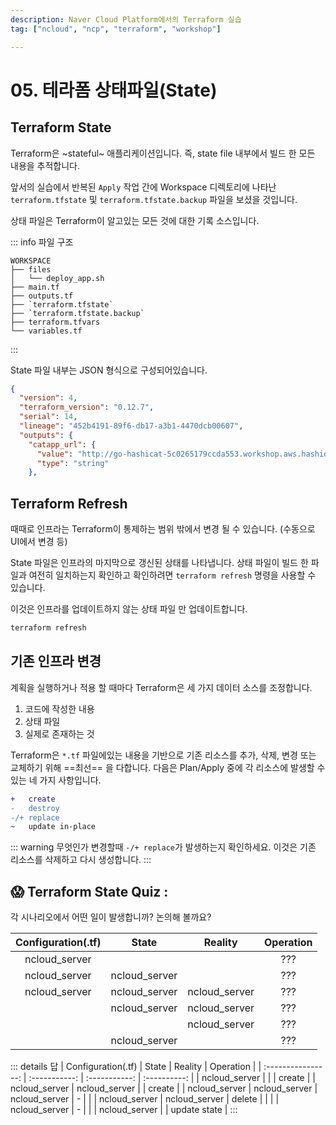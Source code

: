 ```yaml
---
description: Naver Cloud Platform에서의 Terraform 실습
tag: ["ncloud", "ncp", "terraform", "workshop"]

---
```


# 05. 테라폼 상태파일(State)

## Terraform State

Terraform은 ~stateful~ 애플리케이션입니다. 즉, state file 내부에서 빌드 한 모든 내용을 추적합니다.

앞서의 실습에서 반복된 `Apply` 작업 간에 Workspace 디렉토리에 나타난 `terraform.tfstate` 및 `terraform.tfstate.backup` 파일을 보셨을 것입니다.

상태 파일은 Terraform이 알고있는 모든 것에 대한 기록 소스입니다.

::: info 파일 구조
```bash:no-line-numbers
WORKSPACE
├── files
│   └── deploy_app.sh
├── main.tf
├── outputs.tf
├── `terraform.tfstate`
├── `terraform.tfstate.backup`
├── terraform.tfvars
└── variables.tf
```
:::

State 파일 내부는 JSON 형식으로 구성되어있습니다.

```json
{
  "version": 4,
  "terraform_version": "0.12.7",
  "serial": 14,
  "lineage": "452b4191-89f6-db17-a3b1-4470dcb00607",
  "outputs": {
    "catapp_url": {
      "value": "http://go-hashicat-5c0265179ccda553.workshop.aws.hashidemos.io",
      "type": "string"
    },
```

## Terraform Refresh

때때로 인프라는 Terraform이 통제하는 범위 밖에서 변경 될 수 있습니다. (수동으로 UI에서 변경 등)

State 파일은 인프라의 마지막으로 갱신된 상태를 나타냅니다. 상태 파일이 빌드 한 파일과 여전히 일치하는지 확인하고 확인하려면 `terraform refresh` 명령을 사용할 수 있습니다.

이것은 인프라를 업데이트하지 않는 상태 파일 만 업데이트합니다.

```bash
terraform refresh
```

## 기존 인프라 변경

계획을 실행하거나 적용 할 때마다 Terraform은 세 가지 데이터 소스를 조정합니다.

1. 코드에 작성한 내용
2. 상태 파일
3. 실제로 존재하는 것

Terraform은 `*.tf` 파일에있는 내용을 기반으로 기존 리소스를 추가, 삭제, 변경 또는 교체하기 위해 ==최선== 을 다합니다. 다음은 Plan/Apply 중에 각 리소스에 발생할 수있는 네 가지 사항입니다.

```diff
+   create
-   destroy
-/+ replace
~   update in-place
```

::: warning
무엇인가 변경할때 `-/+ replace`가 발생하는지 확인하세요. 이것은 기존 리소스를 삭제하고 다시 생성합니다.
:::

## :scream: Terraform State Quiz :

각 시나리오에서 어떤 일이 발생합니까? 논의해 볼까요?

| Configuration(.tf) |    State      |   Reality     | Operation |
| :----------------: | :-----------: | :-----------: | :-------: |
|    ncloud_server   |               |               |    ???    |
|    ncloud_server   | ncloud_server |               |    ???    |
|    ncloud_server   | ncloud_server | ncloud_server |    ???    |
|                    | ncloud_server | ncloud_server |    ???    |
|                    |               | ncloud_server |    ???    |
|                    | ncloud_server |               |    ???    |

::: details 답
| Configuration(.tf) |    State      |   Reality     |  Operation   |
| :----------------: | :-----------: | :-----------: | :----------: |
|    ncloud_server   |               |               |    create    |
|    ncloud_server   | ncloud_server |               |    create    |
|    ncloud_server   | ncloud_server | ncloud_server |       -      |
|                    | ncloud_server | ncloud_server |    delete    |
|                    |               | ncloud_server |       -      |
|                    | ncloud_server |               | update state |
:::
